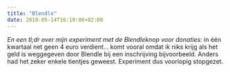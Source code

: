 ```yaml
---
title: "Blendle"
date: 2018-05-14T16:19:00+02:00
---
```


_En een tl;dr over mijn experiment met de Blendleknop voor donaties:_ in één kwartaal net geen 4 euro verdient… komt vooral omdat ik niks krijg als het geld is weggegeven door Blendle bij een inschrijving bijvoorbeeld. Anders had het zeker enkele tientjes geweest. Experiment dus voorlopig stopgezet.
